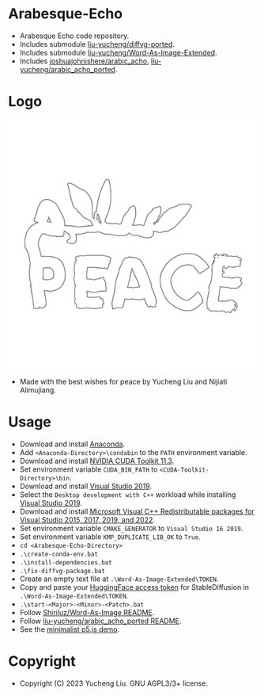# Arabesque-Echo

- Arabesque Echo code repository.
- Includes submodule [liu-yucheng/diffvg-ported](https://github.com/liu-yucheng/diffvg-ported).
- Includes submodule [liu-yucheng/Word-As-Image-Extended](https://github.com/liu-yucheng/Word-As-Image-Extended).
- Includes [joshuajohnishere/arabic_acho](https://github.com/joshuajohnishere/arabic_acho), [liu-yucheng/arabic_acho_ported](https://github.com/liu-yucheng/arabic_acho_ported).

# Logo

![Arabesque Echo Logo](./README-Assets/peace-logo.png)

- Made with the best wishes for peace by Yucheng Liu and Nijiati Alimujiang.

# Usage

- Download and install [Anaconda](https://www.anaconda.com/download).
- Add `<Anaconda-Directory>\condabin` to the `PATH` environment variable.
- Download and install [NVIDIA CUDA Toolkit 11.3](https://developer.nvidia.com/cuda-11.3.0-download-archive).
- Set environment variable `CUDA_BIN_PATH` to `<CUDA-Toolkit-Directory>\bin`.
- Download and install [Visual Studio 2019](https://visualstudio.microsoft.com/vs/older-downloads/).
- Select the `Desktop development with C++` workload while installing [Visual Studio 2019](https://visualstudio.microsoft.com/vs/older-downloads/).
- Download and install [Microsoft Visual C++ Redistributable packages for Visual Studio 2015, 2017, 2019, and 2022](https://learn.microsoft.com/en-us/cpp/windows/latest-supported-vc-redist?view=msvc-170).
- Set environment variable `CMAKE_GENERATOR` to `Visual Studio 16 2019`.
- Set environment variable `KMP_DUPLICATE_LIB_OK` to `True`.
- `cd <Arabesque-Echo-Directory>`
- `.\create-conda-env.bat`
- `.\install-dependencies.bat`
- `.\fix-diffvg-package.bat`
- Create an empty text file at `.\Word-As-Image-Extended\TOKEN`.
- Copy and paste your [HuggingFace access token](https://huggingface.co/settings/tokens) for StableDiffusion in `.\Word-As-Image-Extended\TOKEN`.
- `.\start-<Major>-<Minor>-<Patch>.bat`
- Follow [Shiriluz/Word-As-Image README](./Word-As-Image-Extended/README.md).
- Follow [liu-yucheng/arabic_acho_ported README](./arabic_acho_ported/README.md).
- See the [minimalist p5.js demo](https://editor.p5js.org/liu-yucheng/sketches/zHHpPtX9j).

# Copyright

- Copyright (C) 2023 Yucheng Liu. GNU AGPL3/3+ license.
